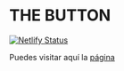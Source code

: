 # THE BUTTON

[![Netlify Status](https://api.netlify.com/api/v1/badges/52c13a8b-2d9a-4e58-9bde-edc00148edbf/deploy-status)](https://app.netlify.com/sites/the-button-game/deploys)

Puedes visitar aquí la [página](https://the-button-game.netlify.app/)

